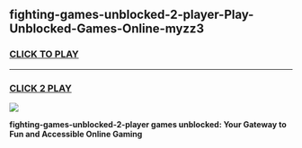 
## fighting-games-unblocked-2-player-Play-Unblocked-Games-Online-myzz3
<h3>
<a href="https://premium76.site?title=fighting-games-unblocked-2-player&ref=24A">CLICK TO PLAY</a></h3>
<hr>

<h3>
<a href="https://premium76.site?title=fighting-games-unblocked-2-player&ref=24A">CLICK 2 PLAY</a>
  
</h3>

<a href="https://premium76.site?title=fighting-games-unblocked-2-player&ref=24A"><img src="https://clearcache.store/games.png"></a>


**fighting-games-unblocked-2-player games unblocked: Your Gateway to Fun and Accessible Online Gaming**
